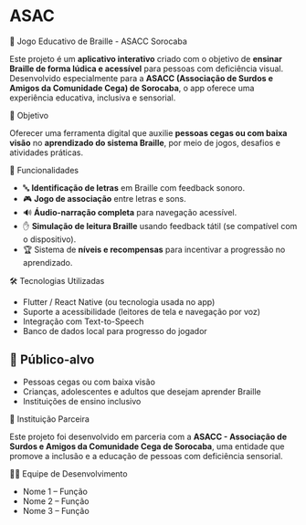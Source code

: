 # ASAC
📱 Jogo Educativo de Braille - ASACC Sorocaba

Este projeto é um **aplicativo interativo** criado com o objetivo de **ensinar Braille de forma lúdica e acessível** para pessoas com deficiência visual. Desenvolvido especialmente para a **ASACC (Associação de Surdos e Amigos da Comunidade Cega) de Sorocaba**, o app oferece uma experiência educativa, inclusiva e sensorial.

🎯 Objetivo

Oferecer uma ferramenta digital que auxilie **pessoas cegas ou com baixa visão** no **aprendizado do sistema Braille**, por meio de jogos, desafios e atividades práticas.

🧩 Funcionalidades

- 🔤 **Identificação de letras** em Braille com feedback sonoro.
- 🎮 **Jogo de associação** entre letras e sons.
- 🔊 **Áudio-narração completa** para navegação acessível.
- ✋ **Simulação de leitura Braille** usando feedback tátil (se compatível com o dispositivo).
- 🏆 Sistema de **níveis e recompensas** para incentivar a progressão no aprendizado.

🛠️ Tecnologias Utilizadas

- Flutter / React Native (ou tecnologia usada no app)
- Suporte a acessibilidade (leitores de tela e navegação por voz)
- Integração com Text-to-Speech
- Banco de dados local para progresso do jogador

## 📱 Público-alvo

- Pessoas cegas ou com baixa visão
- Crianças, adolescentes e adultos que desejam aprender Braille
- Instituições de ensino inclusivo

🤝 Instituição Parceira

Este projeto foi desenvolvido em parceria com a **ASACC - Associação de Surdos e Amigos da Comunidade Cega de Sorocaba**, uma entidade que promove a inclusão e a educação de pessoas com deficiência sensorial.

👩‍💻 Equipe de Desenvolvimento

- Nome 1 – Função
- Nome 2 – Função
- Nome 3 – Função

